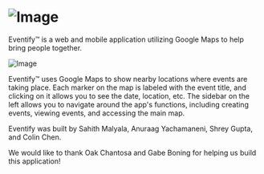 ![Image](https://raw.github.com/EventifyApp/eventify/master/readmepics/header.png)
=======

Eventify™ is a web and mobile application utilizing Google Maps to help bring people together.

![Image](https://raw.github.com/EventifyApp/eventify/master/readmepics/1.png)


Eventify™ uses Google Maps to show nearby locations where events are taking place. Each marker on the map is labeled with the event title, and clicking on it allows you to see the date, location, etc. The sidebar on the left allows you to navigate around the app's functions, including creating events, viewing events, and accessing the main map.

Eventify was built by Sahith Malyala, Anuraag Yachamaneni, Shrey Gupta, and Colin Chen. 

We would like to thank Oak Chantosa and Gabe Boning for helping us build this application!
